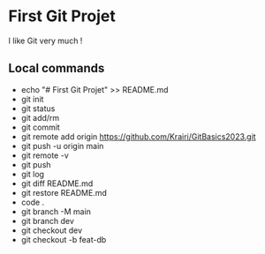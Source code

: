 # First Git Projet 

I like Git very much !

## Local commands

- echo "# First Git Projet" >> README.md
- git init
- git status
- git add/rm
- git commit
- git remote add origin https://github.com/Krairi/GitBasics2023.git
- git push -u origin main
- git remote -v
- git push
- git log
- git diff README.md
- git restore README.md
- code .
- git branch -M main
- git branch dev
- git checkout dev
- git checkout -b feat-db
